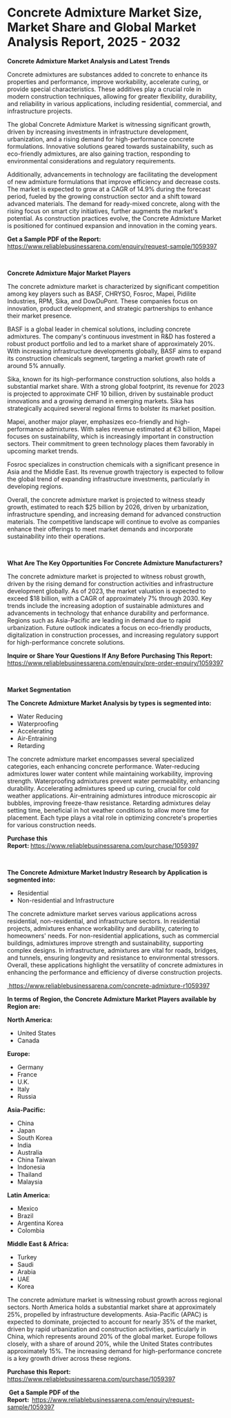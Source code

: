 <p><h1>Concrete Admixture Market Size, Market Share and Global Market Analysis Report, 2025 - 2032</h1></p><p><strong>Concrete Admixture Market Analysis and Latest Trends</strong></p>
<p><p>Concrete admixtures are substances added to concrete to enhance its properties and performance, improve workability, accelerate curing, or provide special characteristics. These additives play a crucial role in modern construction techniques, allowing for greater flexibility, durability, and reliability in various applications, including residential, commercial, and infrastructure projects.</p><p>The global Concrete Admixture Market is witnessing significant growth, driven by increasing investments in infrastructure development, urbanization, and a rising demand for high-performance concrete formulations. Innovative solutions geared towards sustainability, such as eco-friendly admixtures, are also gaining traction, responding to environmental considerations and regulatory requirements. </p><p>Additionally, advancements in technology are facilitating the development of new admixture formulations that improve efficiency and decrease costs. The market is expected to grow at a CAGR of 14.9% during the forecast period, fueled by the growing construction sector and a shift toward advanced materials. The demand for ready-mixed concrete, along with the rising focus on smart city initiatives, further augments the market's potential. As construction practices evolve, the Concrete Admixture Market is positioned for continued expansion and innovation in the coming years.</p></p>
<p><strong>Get a Sample PDF of the Report:&nbsp;</strong> <a href="https://www.reliablebusinessarena.com/enquiry/request-sample/1059397?utm_campaign=3582&utm_medium=2&utm_source=Github&utm_content=ia&utm_term=16042025&utm_id=concrete-admixture">https://www.reliablebusinessarena.com/enquiry/request-sample/1059397</a></p>
<p>&nbsp;</p>
<p><strong>Concrete Admixture Major Market Players</strong></p>
<p><p>The concrete admixture market is characterized by significant competition among key players such as BASF, CHRYSO, Fosroc, Mapei, Pidilite Industries, RPM, Sika, and DowDuPont. These companies focus on innovation, product development, and strategic partnerships to enhance their market presence.</p><p>BASF is a global leader in chemical solutions, including concrete admixtures. The company's continuous investment in R&D has fostered a robust product portfolio and led to a market share of approximately 20%. With increasing infrastructure developments globally, BASF aims to expand its construction chemicals segment, targeting a market growth rate of around 5% annually.</p><p>Sika, known for its high-performance construction solutions, also holds a substantial market share. With a strong global footprint, its revenue for 2023 is projected to approximate CHF 10 billion, driven by sustainable product innovations and a growing demand in emerging markets. Sika has strategically acquired several regional firms to bolster its market position.</p><p>Mapei, another major player, emphasizes eco-friendly and high-performance admixtures. With sales revenue estimated at €3 billion, Mapei focuses on sustainability, which is increasingly important in construction sectors. Their commitment to green technology places them favorably in upcoming market trends.</p><p>Fosroc specializes in construction chemicals with a significant presence in Asia and the Middle East. Its revenue growth trajectory is expected to follow the global trend of expanding infrastructure investments, particularly in developing regions.</p><p>Overall, the concrete admixture market is projected to witness steady growth, estimated to reach $25 billion by 2026, driven by urbanization, infrastructure spending, and increasing demand for advanced construction materials. The competitive landscape will continue to evolve as companies enhance their offerings to meet market demands and incorporate sustainability into their operations.</p></p>
<p>&nbsp;</p>
<p><strong>What Are The Key Opportunities For Concrete Admixture Manufacturers?</strong></p>
<p><p>The concrete admixture market is projected to witness robust growth, driven by the rising demand for construction activities and infrastructure development globally. As of 2023, the market valuation is expected to exceed $18 billion, with a CAGR of approximately 7% through 2030. Key trends include the increasing adoption of sustainable admixtures and advancements in technology that enhance durability and performance. Regions such as Asia-Pacific are leading in demand due to rapid urbanization. Future outlook indicates a focus on eco-friendly products, digitalization in construction processes, and increasing regulatory support for high-performance concrete solutions.</p></p>
<p><strong>Inquire or Share Your Questions If Any Before Purchasing This Report:</strong> <a href="https://www.reliablebusinessarena.com/enquiry/pre-order-enquiry/1059397?utm_campaign=3582&utm_medium=2&utm_source=Github&utm_content=ia&utm_term=16042025&utm_id=concrete-admixture">https://www.reliablebusinessarena.com/enquiry/pre-order-enquiry/1059397</a></p>
<p>&nbsp;</p>
<p><strong>Market Segmentation</strong></p>
<p><strong>The Concrete Admixture Market Analysis by types is segmented into:</strong></p>
<p><ul><li>Water Reducing</li><li>Waterproofing</li><li>Accelerating</li><li>Air-Entraining</li><li>Retarding</li></ul></p>
<p><p>The concrete admixture market encompasses several specialized categories, each enhancing concrete performance. Water-reducing admixtures lower water content while maintaining workability, improving strength. Waterproofing admixtures prevent water permeability, enhancing durability. Accelerating admixtures speed up curing, crucial for cold weather applications. Air-entraining admixtures introduce microscopic air bubbles, improving freeze-thaw resistance. Retarding admixtures delay setting time, beneficial in hot weather conditions to allow more time for placement. Each type plays a vital role in optimizing concrete's properties for various construction needs.</p></p>
<p><strong>Purchase this Report:&nbsp;</strong><a href="https://www.reliablebusinessarena.com/purchase/1059397?utm_campaign=3582&utm_medium=2&utm_source=Github&utm_content=ia&utm_term=16042025&utm_id=concrete-admixture">https://www.reliablebusinessarena.com/purchase/1059397</a></p>
<p>&nbsp;</p>
<p><strong>The Concrete Admixture Market Industry Research by Application is segmented into:</strong></p>
<p><ul><li>Residential</li><li>Non-residential and Infrastructure</li></ul></p>
<p><p>The concrete admixture market serves various applications across residential, non-residential, and infrastructure sectors. In residential projects, admixtures enhance workability and durability, catering to homeowners' needs. For non-residential applications, such as commercial buildings, admixtures improve strength and sustainability, supporting complex designs. In infrastructure, admixtures are vital for roads, bridges, and tunnels, ensuring longevity and resistance to environmental stressors. Overall, these applications highlight the versatility of concrete admixtures in enhancing the performance and efficiency of diverse construction projects.</p></p>
<p><a href="https://www.reliablebusinessarena.com/concrete-admixture-r1059397?utm_campaign=3582&utm_medium=2&utm_source=Github&utm_content=ia&utm_term=16042025&utm_id=concrete-admixture">&nbsp;https://www.reliablebusinessarena.com/concrete-admixture-r1059397</a></p>
<p><strong>In terms of Region, the Concrete Admixture Market Players available by Region are:</strong></p>
<p>
    <p> <strong> North America: </strong>
        <ul>
            <li>United States</li>
            <li>Canada</li>
        </ul>
        </p> 
    <p> <strong> Europe: </strong>
        <ul>
            <li>Germany</li>
            <li>France</li>
            <li>U.K.</li>
            <li>Italy</li>
            <li>Russia</li>
        </ul>
        </p> 
    <p> <strong> Asia-Pacific: </strong>
        <ul>
            <li>China</li>
            <li>Japan</li>
            <li>South Korea</li>
            <li>India</li>
            <li>Australia</li>
            <li>China Taiwan</li>
            <li>Indonesia</li>
            <li>Thailand</li>
            <li>Malaysia</li>
        </ul>
        </p> 
    <p> <strong> Latin America: </strong>
        <ul>
            <li>Mexico</li>
            <li>Brazil</li>
            <li>Argentina Korea</li>
            <li>Colombia</li>
        </ul>
        </p> 
    <p> <strong> Middle East & Africa: </strong>
        <ul>
            <li>Turkey</li>
            <li>Saudi</li>
            <li>Arabia</li>
            <li>UAE</li>
            <li>Korea</li>
        </ul>
    </p>
    </p>
<p><p>The concrete admixture market is witnessing robust growth across regional sectors. North America holds a substantial market share at approximately 25%, propelled by infrastructure developments. Asia-Pacific (APAC) is expected to dominate, projected to account for nearly 35% of the market, driven by rapid urbanization and construction activities, particularly in China, which represents around 20% of the global market. Europe follows closely, with a share of around 20%, while the United States contributes approximately 15%. The increasing demand for high-performance concrete is a key growth driver across these regions.</p></p>
<p><strong>Purchase this Report: </strong><a href="https://www.reliablebusinessarena.com/purchase/1059397?utm_campaign=3582&utm_medium=2&utm_source=Github&utm_content=ia&utm_term=16042025&utm_id=concrete-admixture">https://www.reliablebusinessarena.com/purchase/1059397</a></p>
<p>&nbsp;<strong>Get a Sample PDF of the Report:&nbsp;&nbsp;</strong><a href="https://www.reliablebusinessarena.com/enquiry/request-sample/1059397?utm_campaign=3582&utm_medium=2&utm_source=Github&utm_content=ia&utm_term=16042025&utm_id=concrete-admixture">https://www.reliablebusinessarena.com/enquiry/request-sample/1059397</a></p>
<p><strong></strong></p>
<p><p></p><p></p><p></p></p>